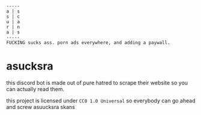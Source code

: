 ```
-----
a | s
s | c
u | a
r | n
a | s
-----
FUCKING sucks ass. porn ads everywhere, and adding a paywall. 
```

# asucksra

this discord bot is made out of pure hatred to scrape their website so you can actually read them.

this project is licensed under `CC0 1.0 Universal` so everybody can go ahead and screw asuucksra skans


